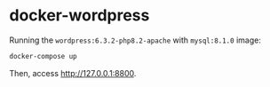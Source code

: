 # docker-wordpress

Running the `wordpress:6.3.2-php8.2-apache` with `mysql:8.1.0` image:

```bash
docker-compose up
```
Then, access http://127.0.0.1:8800.

